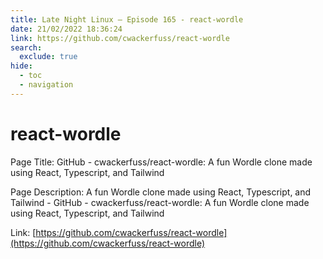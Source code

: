 ```yaml
---
title: Late Night Linux – Episode 165 - react-wordle
date: 21/02/2022 18:36:24
link: https://github.com/cwackerfuss/react-wordle
search:
  exclude: true
hide:
  - toc
  - navigation
---
```


# react-wordle

Page Title: GitHub - cwackerfuss/react-wordle: A fun Wordle clone made using React, Typescript, and Tailwind

Page Description: A fun Wordle clone made using React, Typescript, and Tailwind - GitHub - cwackerfuss/react-wordle: A fun Wordle clone made using React, Typescript, and Tailwind 

Link: [https://github.com/cwackerfuss/react-wordle](https://github.com/cwackerfuss/react-wordle)